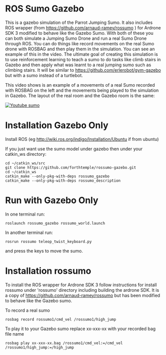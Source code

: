 # ROS Sumo Gazebo
This is a gazebo simulation of the Parrot Jumping Sumo. It also includes ROS wrapper (from https://github.com/arnaud-ramey/rossumo ) for Ardrone SDK 3 modified to behave like the Gazebo Sumo. With both of these you can both simulate a Jumping Sumo Drone and run a real Sumo Drone through ROS. You can do things like record movements on the real Sumo drone with ROSBAG and then play them in the simulation. You can see an example of this in the video. The ultimate goal of creating this simulation is to use reinforcement learning to teach a sumo to do tasks like climb stairs in Gazebo and then apply what was learnt to a real jumping sumo such as climbing stairs. It will be similar to https://github.com/erlerobot/gym-gazebo but with a sumo instead of a turtlebot.

This video shows is an example of a movements of a real Sumo recorded with ROSBAG on the left and the movements being played to the simulation in Gazebo. The layout of the real room and the Gazebo room is the same:

[![Youtube sumo](http://forthtemple.com/sumo/youtube500.jpg)](https://www.youtube.com/watch?v=5opPQ47Y-WE) 


# Installation Gazebo Only
Install ROS (eg http://wiki.ros.org/indigo/Installation/Ubuntu if from ubuntu)

If you just want use the sumo model under gazebo then under your catkin_ws directory:
```
cd ~/catkin_ws/src
git clone https://github.com/forthtemple/rossumo-gazebo.git
cd ~/catkin_ws
catkin_make --only-pkg-with-deps rossumo_gazebo
catkin_make --only-pkg-with-deps rossumo_description
```

# Run with Gazebo Only
In one terminal run:
```
roslaunch rossumo_gazebo rossumo_world.launch
```
In another terminal run:
```
rosrun rossumo teleop_twist_keyboard.py
```
and press the keys to move the sumo.

# Installation rossumo
To install the ROS wrapper for Ardrone SDK 3 follow instructions for install rossumo under 'rossumo' directory including building the ardrone SDK. It is a copy of https://github.com/arnaud-ramey/rossumo but has been modified to behave like the Gazebo sumo.

To record a real sumo
``` 
rosbag record rossumo1/cmd_vel /rossumo1/high_jump
```
To play it to your Gazebo sumo replace xx-xxx-xx with your recorded bag file name
```
rosbag play xx-xxx-xx.bag /rossumo1/cmd_vel:=/cmd_vel /rossumo1/high_jump:=/high_jump
```








